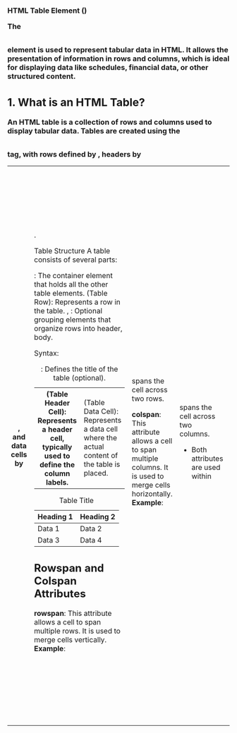 ### HTML Table Element (<table>)

The <table> element is used to represent tabular data in HTML. It allows the presentation of information in rows and columns, which is ideal for displaying data like schedules, financial data, or other structured content.

## 1. What is an HTML Table?
An HTML table is a collection of rows and columns used to display tabular data. Tables are created using the <table> tag, with rows defined by <tr>, headers by <th>, and data cells by <td>.

Table Structure
A table consists of several parts:

<table>: The container element that holds all the other table elements.
<tr> (Table Row): Represents a row in the table.
<th> (Table Header Cell): Represents a header cell, typically used to define the column labels.
<td> (Table Data Cell): Represents a data cell where the actual content of the table is placed.
<caption>: Defines the title of the table (optional).
<thead>, <tbody>: Optional grouping elements that organize rows into header, body.

Syntax: 

<table>
  <caption>Table Title</caption>
  <thead>
    <tr>
      <th>Heading 1</th>
      <th>Heading 2</th>
    </tr>
  </thead>
  <tbody>
    <tr>
      <td>Data 1</td>
      <td>Data 2</td>
    </tr>
    <tr>
      <td>Data 3</td>
      <td>Data 4</td>
    </tr>
  </tbody>
</table>

## **Rowspan and Colspan Attributes**

**rowspan**: This attribute allows a cell to span multiple rows. It is used to merge cells vertically.
**Example**: <td rowspan="2"> spans the cell across two rows.

**colspan**: This attribute allows a cell to span multiple columns. It is used to merge cells horizontally.
**Example**: <td colspan="2"> spans the cell across two columns.

- Both attributes are used within <td> or <th> elements to create complex table layouts.

Syntax:
<table border="1">
  <tr>
    <th>Heading 1</th>
    <th>Heading 2</th>
    <th>Heading 3</th>
  </tr>
  <tr>
    <td rowspan="2">Rowspan 2</td>
    <td colspan="2">Colspan 2</td>
  </tr>
  <tr>
    <td>Data 3</td>
    <td>Data 4</td>
  </tr>
</table>



## Explanation of Tags
<table>: Wraps the entire table.
<caption>: Provides a title for the table, which is placed above the table.
<thead>: Groups the header row(s) and is typically used for column headers.
<tbody>: Groups the main body content of the table.
<tr>: Defines a row in the table.
<th>: Defines a header cell. By default, text inside a <th> is bold and centered.
<td>: Defines a data cell. These cells hold the main content of the table.

## Table Attributes
**border**: Specifies the width of the table border (e.g., border="1").
**cellspacing**: Defines the space between the cells.
**cellpadding**: Defines the space inside each cell.
**rowspan**: This attribute allows a cell to span multiple rows. It is used to merge cells vertically.
**colspan**: This attribute allows a cell to span multiple columns. It is used to merge cells horizontally.